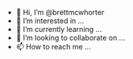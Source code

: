 - 👋 Hi, I’m @brettmcwhorter
- 👀 I’m interested in ...
- 🌱 I’m currently learning ...
- 💞️ I’m looking to collaborate on ...
- 📫 How to reach me ...

<!---
brettmcwhorter/brettmcwhorter is a ✨ special ✨ repository because its `README.md` (this file) appears on your GitHub profile.
You can click the Preview link to take a look at your changes.
--->
